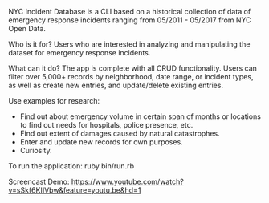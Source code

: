 NYC Incident Database is a CLI based on a historical collection of data of emergency response incidents ranging from 05/2011 - 05/2017 from NYC Open Data.

Who is it for?
Users who are interested in analyzing and manipulating the dataset for emergency response incidents.

What can it do?
The app is complete with all CRUD functionality. Users can filter over 5,000+ records by neighborhood, date range, or incident types, as well as create new entries, and update/delete existing entries.

Use examples for research:
- Find out about emergency volume in certain span of months or locations to find out needs for hospitals, police presence, etc.
- Find out extent of damages caused by natural catastrophes.
- Enter and update new records for own purposes.
- Curiosity.

To run the application:
ruby bin/run.rb

Screencast Demo:
https://www.youtube.com/watch?v=sSkf6KIIVbw&feature=youtu.be&hd=1
